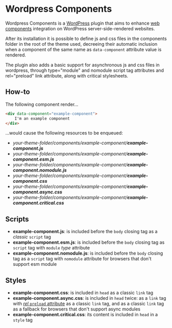 # Wordpress Components

Wordpress Components is a [WordPress](https://wordpress.com/it) plugin that aims to enhance [web components](https://developer.mozilla.org/en-US/docs/Web/Web_Components) integration on WordPress server-side-rendered websites.

After its installation it is possible to define js and css files in the components folder in the root of the theme used, decreeing their automatic inclusion when a component of the same name as `data-component` attribute value is rendered.

The plugin also adds a basic support for asynchronous js and css files in wordpress, through type="module" and nomodule script tag attributes and rel="preload" link attribute, along with critical stylesheets.

## How-to
The following component render...
```html
<div data-component="example-component">
    I'm an example component
</div>
```

...would cause the following resources to be enqueued:

* _your-theme-folder/components/example-component/**example-component.js**_
* _your-theme-folder/components/example-component/**example-component.esm.js**_
* _your-theme-folder/components/example-component/**example-component.nomodule.js**_
* _your-theme-folder/components/example-component/**example-component.css**_
* _your-theme-folder/components/example-component/**example-component.async.css**_
* _your-theme-folder/components/example-component/**example-component.critical.css**_

## Scripts
* **example-component.js**: is included before the `body` closing tag as a _classic_ `script` tag
* **example-component.esm.js**: is included before the `body` closing tag as `script` tag with `module` _type_ attribute
* **example-component.nomodule.js**: is included before the `body` closing tag as a `script` tag with `nomodule` attribute for browsers that don't support esm module

## Styles
* **example-component.css**: is included in `head` as a classic `link` tag
* **example-component.async.css**: is included in `head` twice: as a `link` tag with [_rel_ `preload` attribute](https://www.filamentgroup.com/lab/async-css.html) as a classic `link` tag, and as a classic `link` tag as a fallback for browsers that don't support async modules
* **example-component.critical.css**: its content is included in `head` in a `style` tag
